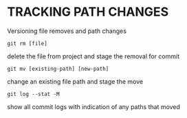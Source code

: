 # TRACKING PATH CHANGES

Versioning file removes and path changes

`git rm [file]`

delete the file from project and stage the removal for commit

`git mv [existing-path] [new-path]`

change an existing file path and stage the move

`git log --stat -M`

show all commit logs with indication of any paths that moved
